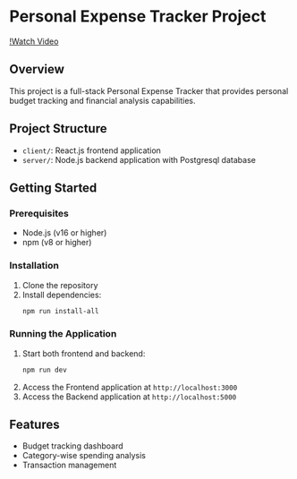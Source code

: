 # Personal Expense Tracker Project

[!Watch Video](https://github.com/user-attachments/assets/09e1a628-943e-41d7-937c-87bf3a4dd1bf)

## Overview
This project is a full-stack Personal Expense Tracker that provides personal budget tracking and financial analysis capabilities.

## Project Structure
- `client/`: React.js frontend application
- `server/`: Node.js backend application with Postgresql database

## Getting Started

### Prerequisites
- Node.js (v16 or higher)
- npm (v8 or higher)

### Installation
1. Clone the repository
2. Install dependencies:
   ```bash
   npm run install-all
   ```

### Running the Application
1. Start both frontend and backend:
   ```bash
   npm run dev
   ```
2. Access the Frontend application at `http://localhost:3000`
3. Access the Backend  application at `http://localhost:5000`

## Features
- Budget tracking dashboard
- Category-wise spending analysis
- Transaction management


